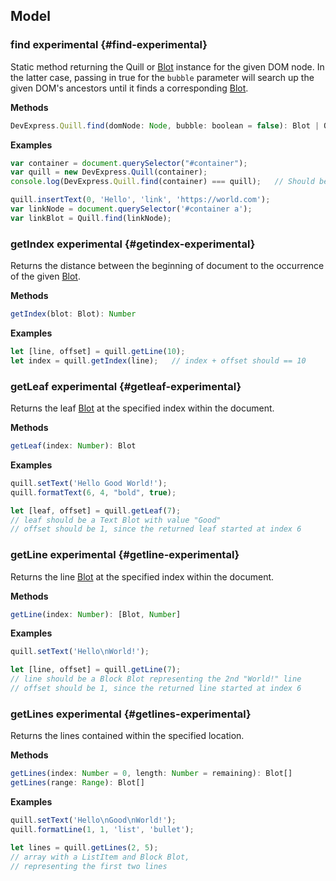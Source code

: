 ## Model

### find <span class="experimental">experimental</span> {#find-experimental}

Static method returning the Quill or [Blot](https://github.com/quilljs/parchment) instance for the given DOM node. In the latter case, passing in true for the `bubble` parameter will search up the given DOM's ancestors until it finds a corresponding [Blot](https://github.com/quilljs/parchment).

**Methods**

```javascript
DevExpress.Quill.find(domNode: Node, bubble: boolean = false): Blot | Quill
```

**Examples**

```javascript
var container = document.querySelector("#container");
var quill = new DevExpress.Quill(container);
console.log(DevExpress.Quill.find(container) === quill);   // Should be true

quill.insertText(0, 'Hello', 'link', 'https://world.com');
var linkNode = document.querySelector('#container a');
var linkBlot = Quill.find(linkNode);
```

### getIndex <span class="experimental">experimental</span> {#getindex-experimental}

Returns the distance between the beginning of document to the occurrence of the given [Blot](https://github.com/quilljs/parchment).

**Methods**

```javascript
getIndex(blot: Blot): Number
```

**Examples**

```javascript
let [line, offset] = quill.getLine(10);
let index = quill.getIndex(line);   // index + offset should == 10
```

### getLeaf <span class="experimental">experimental</span> {#getleaf-experimental}

Returns the leaf [Blot](https://github.com/quilljs/parchment) at the specified index within the document.

**Methods**

```javascript
getLeaf(index: Number): Blot
```

**Examples**

```javascript
quill.setText('Hello Good World!');
quill.formatText(6, 4, "bold", true);

let [leaf, offset] = quill.getLeaf(7);
// leaf should be a Text Blot with value "Good"
// offset should be 1, since the returned leaf started at index 6
```

### getLine <span class="experimental">experimental</span> {#getline-experimental}

Returns the line [Blot](https://github.com/quilljs/parchment) at the specified index within the document.

**Methods**

```javascript
getLine(index: Number): [Blot, Number]
```


**Examples**

```javascript
quill.setText('Hello\nWorld!');

let [line, offset] = quill.getLine(7);
// line should be a Block Blot representing the 2nd "World!" line
// offset should be 1, since the returned line started at index 6
```

### getLines <span class="experimental">experimental</span> {#getlines-experimental}

Returns the lines contained within the specified location.

**Methods**

```javascript
getLines(index: Number = 0, length: Number = remaining): Blot[]
getLines(range: Range): Blot[]
```

**Examples**

```javascript
quill.setText('Hello\nGood\nWorld!');
quill.formatLine(1, 1, 'list', 'bullet');

let lines = quill.getLines(2, 5);
// array with a ListItem and Block Blot,
// representing the first two lines
```
